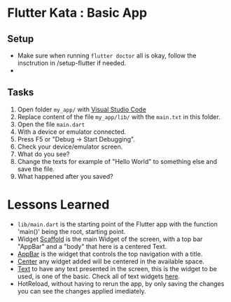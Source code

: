 # Flutter Kata : Basic App

## Setup

- Make sure when running ```flutter doctor``` all is okay, follow the insctrution in /setup-flutter if needed.
- 

## Tasks 
1. Open folder ```my_app/``` with [Visual Studio Code](https://code.visualstudio.com/)
2. Replace content of the file `my_app/lib/` with the `main.txt` in this folder.
3. Open the file ```main.dart```
4. With a device or emulator connected.
5. Press F5 or "Debug -> Start Debugging".
6. Check your device/emulator screen.
7. What do you see?
8. Change the texts for example of "Hello World" to something else and save the file.
9. What happened after you saved?

# Lessons Learned

- ```lib/main.dart``` is the starting point of the Flutter app with the function 'main()' being the root, starting point.
- Widget [Scaffold](https://flutter.io/docs/catalog/samples/Scaffold) is the main Widget of the screen, with a top bar "AppBar" and a "body" that here is a centered Text.
- [AppBar](https://flutter.io/docs/catalog/samples/basic-app-bar) is the widget that controls the top navigation with a title.
- [Center](https://flutter.io/docs/development/ui/widgets/layout) any widget added will be centered in the available space.
- [Text](https://docs.flutter.io/flutter/widgets/Text-class.html) to have any text presented in the screen, this is the widget to be used, is one of the basic. Check all of text widgets [here](https://flutter.io/docs/development/ui/widgets/text).
- HotReload, without having to rerun the app, by only saving the changes you can see the changes applied imediately.